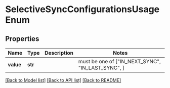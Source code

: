 # SelectiveSyncConfigurationsUsageEnum


## Properties
Name | Type | Description | Notes
------------ | ------------- | ------------- | -------------
**value** | **str** |  |  must be one of ["IN_NEXT_SYNC", "IN_LAST_SYNC", ]

[[Back to Model list]](../README.md#documentation-for-models) [[Back to API list]](../README.md#documentation-for-api-endpoints) [[Back to README]](../README.md)


